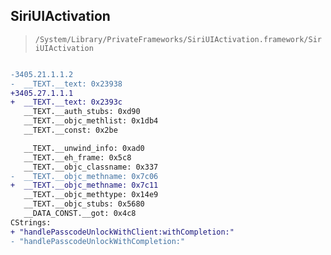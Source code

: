 ## SiriUIActivation

> `/System/Library/PrivateFrameworks/SiriUIActivation.framework/SiriUIActivation`

```diff

-3405.21.1.1.2
-  __TEXT.__text: 0x23938
+3405.27.1.1.1
+  __TEXT.__text: 0x2393c
   __TEXT.__auth_stubs: 0xd90
   __TEXT.__objc_methlist: 0x1db4
   __TEXT.__const: 0x2be

   __TEXT.__unwind_info: 0xad0
   __TEXT.__eh_frame: 0x5c8
   __TEXT.__objc_classname: 0x337
-  __TEXT.__objc_methname: 0x7c06
+  __TEXT.__objc_methname: 0x7c11
   __TEXT.__objc_methtype: 0x14e9
   __TEXT.__objc_stubs: 0x5680
   __DATA_CONST.__got: 0x4c8
CStrings:
+ "handlePasscodeUnlockWithClient:withCompletion:"
- "handlePasscodeUnlockWithCompletion:"

```
